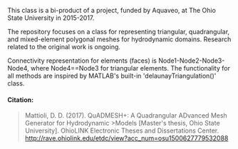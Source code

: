 This class is a bi-product of a project, funded by Aquaveo, at The Ohio State University in 2015-2017.

The repository focuses on a class for representing triangular, quadrangular, and mixed-element polygonal meshes for hydrodynamic domains. Research related to the original work is ongoing.

Connectivity representation for elements (faces) is Node1-Node2-Node3-Node4, where Node4==Node3 for triangular elements. The functionality for all methods are inspired by MATLAB's built-in 'delaunayTriangulation()' class.

#### Citation:
> Mattioli, D. D. (2017). QuADMESH+: A Quadrangular ADvanced Mesh Generator for Hydrodynamic >Models [Master's thesis, Ohio State University]. OhioLINK Electronic Theses and Dissertations Center. http://rave.ohiolink.edu/etdc/view?acc_num=osu1500627779532088